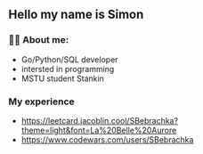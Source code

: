 ## Hello my name is Simon
### 👨‍💻 About me:
- Go/Python/SQL developer
- intersted in programming
- MSTU student Stankin
### My experience 
- https://leetcard.jacoblin.cool/SBebrachka?theme=light&font=La%20Belle%20Aurore
- https://www.codewars.com/users/SBebrachka
